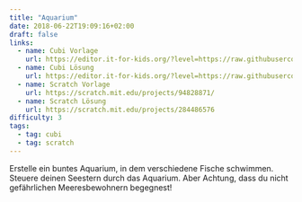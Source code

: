 ```yaml
---
title: "Aquarium"
date: 2018-06-22T19:09:16+02:00
draft: false
links:
  - name: Cubi Vorlage
    url: https://editor.it-for-kids.org/?level=https://raw.githubusercontent.com/IT4Kids/levels/master/Templates/Aquarium.cubi
  - name: Cubi Lösung
    url: https://editor.it-for-kids.org/?level=https://raw.githubusercontent.com/IT4Kids/levels/master/Solutions/Aquarium.cubi
  - name: Scratch Vorlage
    url: https://scratch.mit.edu/projects/94828871/
  - name: Scratch Lösung
    url: https://scratch.mit.edu/projects/284486576
difficulty: 3
tags:
  - tag: cubi
  - tag: scratch
---
```

Erstelle ein buntes Aquarium, in dem verschiedene Fische schwimmen. Steuere deinen Seestern durch das Aquarium. Aber Achtung, dass du nicht gefährlichen Meeresbewohnern begegnest!